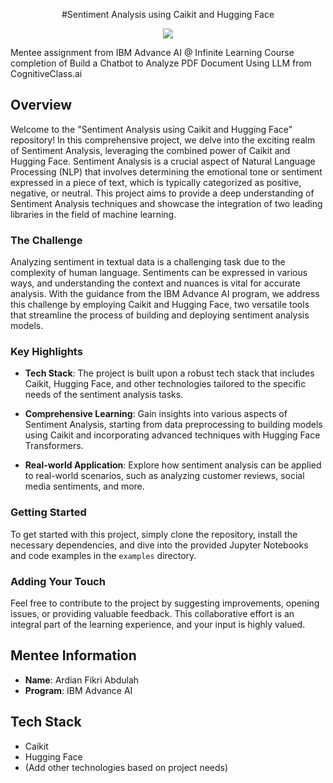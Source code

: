 <p align="center">
  #Sentiment Analysis using Caikit and Hugging Face
</p>

<p align="center">
  <img src="https://i.pinimg.com/564x/3e/e9/62/3ee962bece5968f84ed338ede56d08cd.jpg">
</p>

Mentee assignment from IBM Advance AI @ Infinite Learning Course completion of Build a Chatbot to Analyze PDF Document Using LLM from CognitiveClass.ai

## Overview

Welcome to the "Sentiment Analysis using Caikit and Hugging Face" repository! In this comprehensive project, we delve into the exciting realm of Sentiment Analysis, leveraging the combined power of Caikit and Hugging Face. Sentiment Analysis is a crucial aspect of Natural Language Processing (NLP) that involves determining the emotional tone or sentiment expressed in a piece of text, which is typically categorized as positive, negative, or neutral. This project aims to provide a deep understanding of Sentiment Analysis techniques and showcase the integration of two leading libraries in the field of machine learning.

### The Challenge

Analyzing sentiment in textual data is a challenging task due to the complexity of human language. Sentiments can be expressed in various ways, and understanding the context and nuances is vital for accurate analysis. With the guidance from the IBM Advance AI program, we address this challenge by employing Caikit and Hugging Face, two versatile tools that streamline the process of building and deploying sentiment analysis models.

### Key Highlights

- **Tech Stack**: The project is built upon a robust tech stack that includes Caikit, Hugging Face, and other technologies tailored to the specific needs of the sentiment analysis tasks.

- **Comprehensive Learning**: Gain insights into various aspects of Sentiment Analysis, starting from data preprocessing to building models using Caikit and incorporating advanced techniques with Hugging Face Transformers.

- **Real-world Application**: Explore how sentiment analysis can be applied to real-world scenarios, such as analyzing customer reviews, social media sentiments, and more.

### Getting Started

To get started with this project, simply clone the repository, install the necessary dependencies, and dive into the provided Jupyter Notebooks and code examples in the `examples` directory.

### Adding Your Touch

Feel free to contribute to the project by suggesting improvements, opening issues, or providing valuable feedback. This collaborative effort is an integral part of the learning experience, and your input is highly valued.

## Mentee Information

- **Name**: Ardian Fikri Abdulah
- **Program**: IBM Advance AI

## Tech Stack

- Caikit
- Hugging Face
- (Add other technologies based on project needs)
